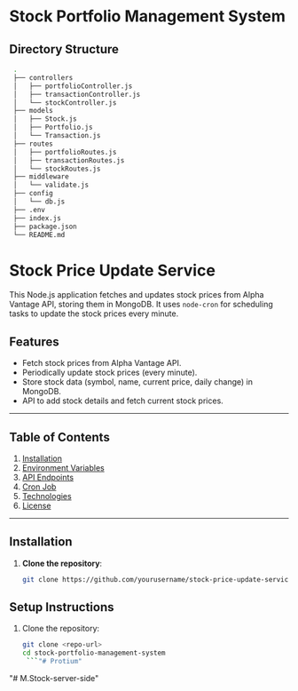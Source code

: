# Stock Portfolio Management System

## Directory Structure
   ```bash
    .
    ├── controllers
    │   ├── portfolioController.js
    │   ├── transactionController.js
    │   └── stockController.js
    ├── models
    │   ├── Stock.js
    │   ├── Portfolio.js
    │   └── Transaction.js
    ├── routes
    │   ├── portfolioRoutes.js
    │   ├── transactionRoutes.js
    │   └── stockRoutes.js
    ├── middleware
    │   └── validate.js
    ├── config
    │   └── db.js
    ├── .env
    ├── index.js
    ├── package.json
    └── README.md
  ```


# Stock Price Update Service

This Node.js application fetches and updates stock prices from Alpha Vantage API, storing them in MongoDB. It uses `node-cron` for scheduling tasks to update the stock prices every minute.

## Features

- Fetch stock prices from Alpha Vantage API.
- Periodically update stock prices (every minute).
- Store stock data (symbol, name, current price, daily change) in MongoDB.
- API to add stock details and fetch current stock prices.

---

## Table of Contents

1. [Installation](#installation)
2. [Environment Variables](#environment-variables)
3. [API Endpoints](#api-endpoints)
4. [Cron Job](#cron-job)
5. [Technologies](#technologies)
6. [License](#license)

---

## Installation

1. **Clone the repository**:
   ```bash
   git clone https://github.com/yourusername/stock-price-update-service.git

## Setup Instructions

1. Clone the repository:
   ```bash
   git clone <repo-url>
   cd stock-portfolio-management-system
    ```"# Protium" 
"# M.Stock-server-side" 
